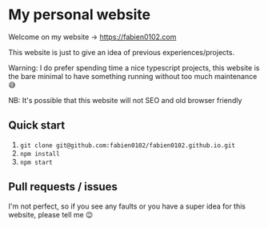 # My personal website

Welcome on my website -> https://fabien0102.com

This website is just to give an idea of previous experiences/projects.

Warning: I do prefer spending time a nice typescript projects, this website is the bare minimal to have something running without too much maintenance 😅

NB: It's possible that this website will not SEO and old browser friendly

## Quick start

1. `git clone git@github.com:fabien0102/fabien0102.github.io.git`
1. `npm install`
1. `npm start`

## Pull requests / issues

I'm not perfect, so if you see any faults or you have a super idea for this website, please tell me :wink:
